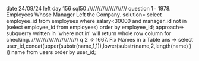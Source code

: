 date 24/09/24
left day 156
sql50
/////////////////////
question 1= 1978. Employees Whose Manager Left the Company.
solution= select employee_id from employees where salary<30000 and manager_id not in (select employee_id from employees) order by employee_id;
approach=> subquerry written in 'where not in' will return whole row column for checking.
/////////////////////////
q 2 => 1667. Fix Names in a Table 
ans => select user_id,concat(upper(substr(name,1,1)),lower(substr(name,2,length(name) ) )) name from users order by user_id;

